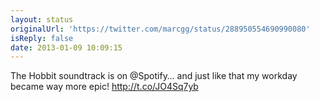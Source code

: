 ```yaml
---
layout: status
originalUrl: 'https://twitter.com/marcgg/status/288950554690990080'
isReply: false
date: 2013-01-09 10:09:15
---
```


The Hobbit soundtrack is on @Spotify…  and just like that my workday became way more epic! http://t.co/JO4Sq7yb
